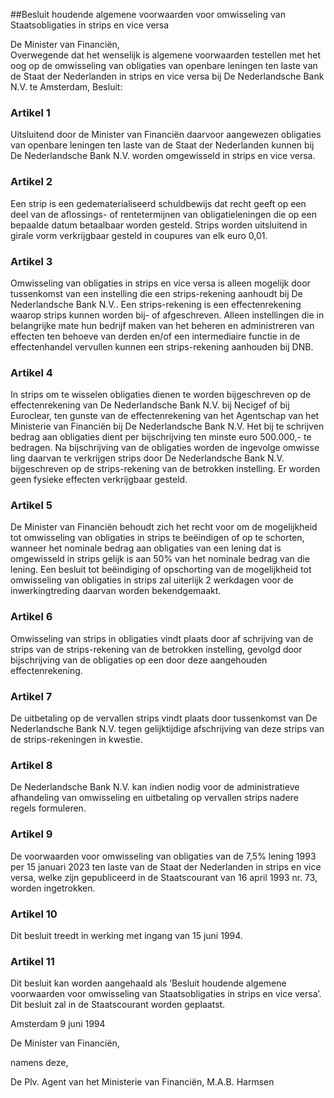 <meta http-equiv='Content-Type' content='text/html; charset=utf-8' />

##Besluit houdende algemene voorwaarden voor omwisseling van Staatsobligaties in strips en vice versa

De Minister van Financiën,  
Overwegende dat het wenselijk is algemene voorwaarden testellen met het oog op de omwisseling van obligaties van openbare leningen ten laste van de Staat der Nederlanden in strips en vice versa bij De Nederlandsche Bank N.V. te Amsterdam,
Besluit:    

### Artikel  1  

Uitsluitend door de Minister van Financiën daarvoor aangewezen obligaties van openbare leningen ten laste van de Staat der Nederlanden kunnen bij De Nederlandsche Bank N.V. worden omgewisseld in strips en vice versa. 

### Artikel  2  

Een strip is een gedematerialiseerd schuldbewijs dat recht geeft op een deel van de aflossings- of rentetermijnen van obligatieleningen die op een bepaalde datum betaalbaar worden gesteld. Strips worden uitsluitend in girale vorm verkrijgbaar gesteld in coupures van elk euro 0,01. 

### Artikel  3  

Omwisseling van obligaties in strips en vice versa is alleen mogelijk door tussenkomst van een instelling die een strips-rekening aanhoudt bij De Nederlandsche Bank N.V.. Een strips-rekening is een effectenrekening waarop strips kunnen worden bij- of afgeschreven. Alleen instellingen die in belangrijke mate hun bedrijf maken van het beheren en administreren van effecten ten behoeve van derden en/of een intermediaire functie in de effectenhandel vervullen kunnen een strips-rekening aanhouden bij DNB. 

### Artikel  4  

In strips om te wisselen obligaties dienen te worden bijgeschreven op de effectenrekening van De Nederlandsche Bank N.V. bij Necigef of bij Euroclear, ten gunste van de effectenrekening van het Agentschap van het Ministerie van Financiën bij De Nederlandsche Bank N.V. Het bij te schrijven bedrag aan obligaties dient per bijschrijving ten minste euro 500.000,- te bedragen. Na bijschrijving van de obligaties worden de ingevolge omwisse ling daarvan te verkrijgen strips door De Nederlandsche Bank N.V. bijgeschreven op de strips-rekening van de betrokken instelling. Er worden geen fysieke effecten verkrijgbaar gesteld. 

### Artikel  5  

De Minister van Financiën behoudt zich het recht voor om de mogelijkheid tot omwisseling van obligaties in strips te beëindigen of op te schorten, wanneer het nominale bedrag aan obligaties van een lening dat is omgewisseld in strips gelijk is aan 50% van het nominale bedrag van die lening. Een besluit tot beëindiging of opschorting van de mogelijkheid tot omwisseling van obligaties in strips zal uiterlijk 2 werkdagen voor de inwerkingtreding daarvan worden bekendgemaakt. 

### Artikel  6  

Omwisseling van strips in obligaties vindt plaats door af schrijving van de strips van de strips-rekening van de betrokken instelling, gevolgd door bijschrijving van de obligaties op een door deze aangehouden effectenrekening. 

### Artikel  7  

De uitbetaling op de vervallen strips vindt plaats door tussenkomst van De Nederlandsche Bank N.V. tegen gelijktijdige afschrijving van deze strips van de strips-rekeningen in kwestie. 

### Artikel  8  

De Nederlandsche Bank N.V. kan indien nodig voor de administratieve afhandeling van omwisseling en uitbetaling op vervallen strips nadere regels formuleren. 

### Artikel  9  

De voorwaarden voor omwisseling van obligaties van de 7,5% lening 1993 per 15 januari 2023 ten laste van de Staat der Nederlanden in strips en vice versa, welke zijn gepubliceerd in de Staatscourant van 16 april 1993 nr. 73, worden ingetrokken. 

### Artikel  10  

Dit besluit treedt in werking met ingang van 15 juni 1994. 

### Artikel  11  

Dit besluit kan worden aangehaald als ‘Besluit houdende algemene voorwaarden voor omwisseling van Staatsobligaties in strips en vice versa’. Dit besluit zal in de Staatscourant worden geplaatst. 

Amsterdam 
9 juni 1994    

De 
Minister van Financiën, 

namens deze,

De Plv.
Agent van het Ministerie van Financiën, 
M.A.B. Harmsen    
